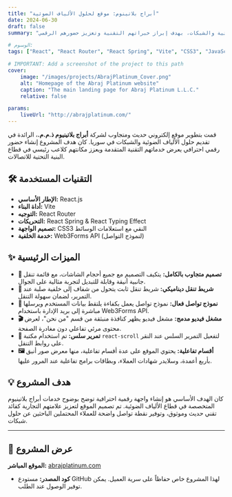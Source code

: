 ```yaml
---
title: "أبراج بلاتينوم: موقع لحلول الألياف الضوئية"
date: 2024-06-30
draft: false
summary: "تم تطوير موقع إلكتروني عصري واحترافي لشركة متخصصة في حلول الألياف الضوئية والشبكات، بهدف إبراز خبراتهم التقنية وتعزيز حضورهم الرقمي."

# الوسوم:
tags: ["React", "React Router", "React Spring", "Vite", "CSS3", "JavaScript", "Web3Forms"]

# IMPORTANT: Add a screenshot of the project to this path
cover:
    image: "/images/projects/AbrajPlatinum_Cover.png"
    alt: "Homepage of the Abraj Platinum website"
    caption: "The main landing page for Abraj Platinum L.L.C."
    relative: false

params:
    liveUrl: "http://abrajplatinum.com/"
---
```



قمت بتطوير موقع إلكتروني حديث ومتجاوب لشركة **أبراج بلاتينيوم ذ.م.م.**، الرائدة في تقديم حلول الألياف الضوئية والشبكات في سوريا. كان هدف المشروع إنشاء حضور رقمي احترافي يعرض خدماتهم التقنية المتقدمة ويعزز مكانتهم كلاعب رئيسي في قطاع البنية التحتية للاتصالات.


## 🛠️ التقنيات المستخدمة

* **الإطار الأساسي:** React.js
* **أداة البناء:** Vite
* **التوجيه:** React Router
* **التحريكات:** React Spring & React Typing Effect
* **تصميم الواجهة:** CSS3 النقي مع استعلامات الوسائط
* **خدمة الخلفية:** Web3Forms API (لنموذج التواصل)


## ✨ الميزات الرئيسية

* **📱 تصميم متجاوب بالكامل:** يتكيف التصميم مع جميع أحجام الشاشات، مع قائمة تنقل جانبية أنيقة وقابلة للتبديل لتجربة مثالية على الجوال.
* **🎨 شريط تنقل ديناميكي:** شريط تنقل ثابت يتحول من شفاف إلى خلفية صلبة عند التمرير، لضمان سهولة التنقل.
* **💼 نموذج تواصل فعال:** نموذج تواصل يعمل بكفاءة يلتقط بيانات المستخدم ويرسلها مباشرة إلى بريد الإدارة باستخدام Web3Forms API.
* **🎬 مشغل فيديو مدمج:** مشغل فيديو يظهر كنافذة منبثقة من قسم "من نحن"، لعرض محتوى مرئي تفاعلي دون مغادرة الصفحة.
* **💨 تمرير سلس:** تم استخدام مكتبة `react-scroll` لتفعيل التمرير السلس عند النقر على روابط التنقل.
* **🖼️ أقسام تفاعلية:** يحتوي الموقع على عدة أقسام تفاعلية، منها معرض صور أنيق بأربع أعمدة، وسلايدر شهادات العملاء، وبطاقات برامج تفاعلية عند المرور عليها.


## 💡 هدف المشروع

كان الهدف الأساسي هو إنشاء واجهة رقمية احترافية توضح بوضوح خدمات أبراج بلاتينيوم المتخصصة في قطاع الألياف الضوئية. تم تصميم الموقع لتعزيز علامتهم التجارية كقائد تقني حديث وموثوق، وتوفير نقطة تواصل واضحة للعملاء المحتملين الباحثين عن حلول شبكات.

---


## 🚀 عرض المشروع

**الموقع المباشر:** [abrajplatinum.com](http://abrajplatinum.com/)
* **كود المصدر:** مستودع GitHub لهذا المشروع خاص حفاظاً على سرية العميل. يمكن توفير الوصول عند الطلب.
